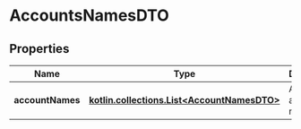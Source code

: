 
# AccountsNamesDTO

## Properties
Name | Type | Description | Notes
------------ | ------------- | ------------- | -------------
**accountNames** | [**kotlin.collections.List&lt;AccountNamesDTO&gt;**](AccountNamesDTO.md) | Array of account names. | 



